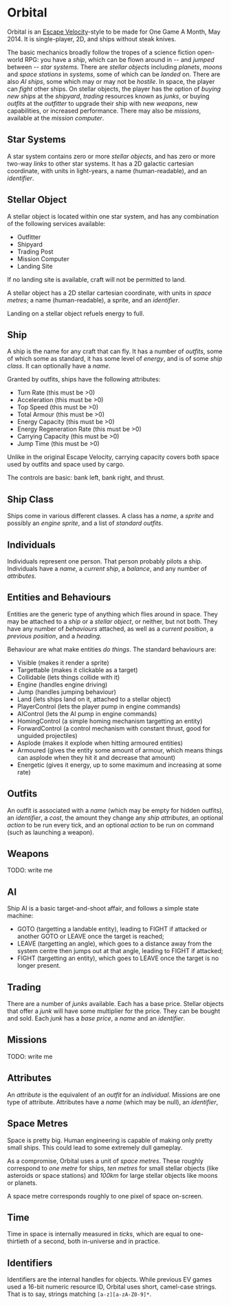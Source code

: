 Orbital
=======

Orbital is an [Escape Velocity][ev]-style to be made for One Game
A Month, May 2014.  It is single-player, 2D, and ships without steak
knives.

The basic mechanics broadly follow the tropes of a science fiction
open-world RPG: you have a *ship*, which can be flown around in --
and *jumped* between -- *star systems*. There are *stellar objects*
including *planets*, *moons* and *space stations* in *systems*,
some of which can be *landed* on. There are also *AI ships*, some
which may or may not be *hostile*. In space, the player can *fight*
other ships. On stellar objects, the player has the option of *buying
new ships* at the *shipyard*, *trading* resources known as *junks*,
or buying *outfits* at the *outfitter* to upgrade their ship with
new *weapons*, new capabilities, or increased performance. There
may also be *missions*, available at the *mission computer*.

Star Systems
------------

A star system contains zero or more *stellar objects*, and has zero
or more two-way *links* to other star systems. It has a 2D galactic
cartesian coordinate, with units in light-years, a name (human-readable),
and an *identifier*.

Stellar Object
--------------

A stellar object is located within one star system, and has any
combination of the following services available:

* Outfitter
* Shipyard
* Trading Post
* Mission Computer
* Landing Site

If no landing site is available, craft will not be permitted to
land.

A stellar object has a 2D stellar cartesian coordinate, with units
in *space metres*; a name (human-readable), a sprite, and an
*identifier*.

Landing on a stellar object refuels energy to full.

Ship
----

A ship is the name for any craft that can fly. It has a number of
*outfits*, some of which some as standard, it has some level of
*energy*, and is of some *ship class*. It can optionally have a
*name*.

Granted by outfits, ships have the following attributes:

* Turn Rate (this must be >0)
* Acceleration (this must be >0)
* Top Speed (this must be >0)
* Total Armour (this must be >0)
* Energy Capacity (this must be >0)
* Energy Regeneration Rate (this must be >0)
* Carrying Capacity (this must be >0)
* Jump Time (this must be >0)

Unlike in the original Escape Velocity, carrying capacity covers
both space used by outfits and space used by cargo.

The controls are basic: bank left, bank right, and thrust.

Ship Class
----------

Ships come in various different classes. A class has a *name*, a
*sprite* and possibly an *engine sprite*, and a list of *standard
outfits*.

Individuals
-----------

Individuals represent one person. That person probably pilots a
ship. Individuals have a *name*, a *current ship*, a *balance*,
and any number of *attributes*.

Entities and Behaviours
-----------------------

Entities are the generic type of anything which flies around in
space. They may be attached to a *ship* or a *stellar object*, or
neither, but not both. They have any number of *behaviours* attached,
as well as a *current position*, a *previous position*, and a
*heading*.

Behaviour are what make entities *do things*. The standard behaviours
are:

* Visible (makes it render a sprite)
* Targettable (makes it clickable as a target)
* Collidable (lets things collide with it)
* Engine (handles engine driving)
* Jump (handles jumping behaviour)
* Land (lets ships land on it, attached to a stellar object)
* PlayerControl (lets the player pump in engine commands)
* AIControl (lets the AI pump in engine commands)
* HomingControl (a simple homing mechanism targetting an entity)
* ForwardControl (a control mechanism with constant thrust, good
  for unguided projectiles)
* Asplode (makes it explode when hitting armoured entities)
* Armoured (gives the entity some amount of armour, which means
  things can asplode when they hit it and decrease that amount)
* Energetic (gives it energy, up to some maximum and increasing at
  some rate)

Outfits
-------

An outfit is associated with a *name* (which may be empty for hidden
outfits), an *identifier*, a *cost*, the amount they change any
*ship attributes*, an optional *action* to be run every tick, and
an optional *action* to be run on command (such as launching a
weapon).

Weapons
-------

TODO: write me

AI
--

Ship AI is a basic target-and-shoot affair, and follows a simple
state machine:

* GOTO (targetting a landable entity), leading to FIGHT if attacked
  or another GOTO or LEAVE once the target is reached;
* LEAVE (targetting an angle), which goes to a distance away from
  the system centre then jumps out at that angle, leading to FIGHT
  if attacked;
* FIGHT (targetting an entity), which goes to LEAVE once the target
  is no longer present.

Trading
-------

There are a number of *junks* available. Each has a base price.
Stellar objects that offer a *junk* will have some multiplier for
the price. They can be bought and sold. Each *junk* has a *base
price*, a *name* and an *identifier*.

Missions
--------

TODO: write me

Attributes
----------

An *attribute* is the equivalent of an *outfit* for an *individual*.
Missions are one type of attribute. Attributes have a *name* (which
may be null), an *identifier*,

Space Metres
------------

Space is pretty big. Human engineering is capable of making only
pretty small ships. This could lead to some extremely dull gameplay.

As a compromise, Orbital uses a unit of *space metres*. These roughly
correspond to *one metre* for ships, *ten metres* for small stellar
objects (like asteroids or space stations) and *100km* for large
stellar objects like moons or planets.

A space metre corresponds roughly to one pixel of space on-screen.

Time
----

Time in space is internally measured in *ticks*, which are equal
to one-thirtieth of a second, both in-universe and in practice.

Identifiers
-----------

Identifiers are the internal handles for objects. While previous
EV games used a 16-bit numeric resource ID, Orbital uses short,
camel-case strings. That is to say, strings matching
`[a-z][a-zA-Z0-9]*`.

[ev]: http://www.ambrosiasw.com/games/ev/ "Escape Velocity, Ambrosia Software"

